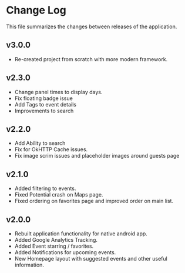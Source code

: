 Change Log
==========

This file summarizes the changes between releases of the application.

v3.0.0
---------------------
 - Re-created project from scratch with more modern framework.

v2.3.0
---------------------
 - Change panel times to display days.
 - Fix floating badge issue
 - Add Tags to event details
 - Improvements to search

v2.2.0
---------------------
 - Add Ability to search
 - Fix for OkHTTP Cache issues.
 - Fix image scrim issues and placeholder images around guests page

v2.1.0
---------------------
 - Added filtering to events.
 - Fixed Potential crash on Maps page.
 - Fixed ordering on favorites page and improved order on main list.

v2.0.0
---------------------
 - Rebuilt application functionality for native android app.
 - Added Google Analytics Tracking.
 - Added Event starring / favorites.
 - Added Notifications for upcoming events.
 - New Homepage layout with suggested events and other useful information.
